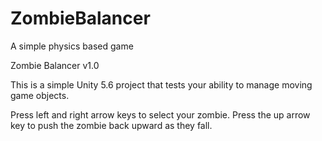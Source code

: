 # ZombieBalancer
A simple physics based game



Zombie Balancer v1.0

This is a simple Unity 5.6 project that tests your ability to manage moving game objects.

Press left and right arrow keys to select your zombie. Press the up arrow key to push the zombie back upward as they fall. 
